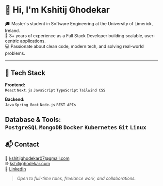 # 👋 Hi, I'm Kshitij Ghodekar

🎓 Master's student in Software Engineering at the University of Limerick, Ireland.  
💼 3+ years of experience as a Full Stack Developer building scalable, user-centric applications.  
💻 Passionate about clean code, modern tech, and solving real-world problems.

---
## 🚀 Tech Stack

**Frontend:**  
`React` `Next.js` `JavaScript` `TypeScript` `Tailwind CSS`  

**Backend:**  
`Java` `Spring Boot` `Node.js` `REST APIs`  

**Database & Tools:**  
`PostgreSQL` `MongoDB` `Docker` `Kubernetes` `Git` `Linux`
---

## 📬 Contact

📧 [kshitijghodekar07@gmail.com](mailto:kshitijghodekar07@gmail.com)  
🌐 [kshitijghodekar.com](https://kshitijghodekar.com)  
💼 [LinkedIn](https://www.linkedin.com/in/kshitij-ghodekar)

> *Open to full-time roles, freelance work, and collaborations.*
